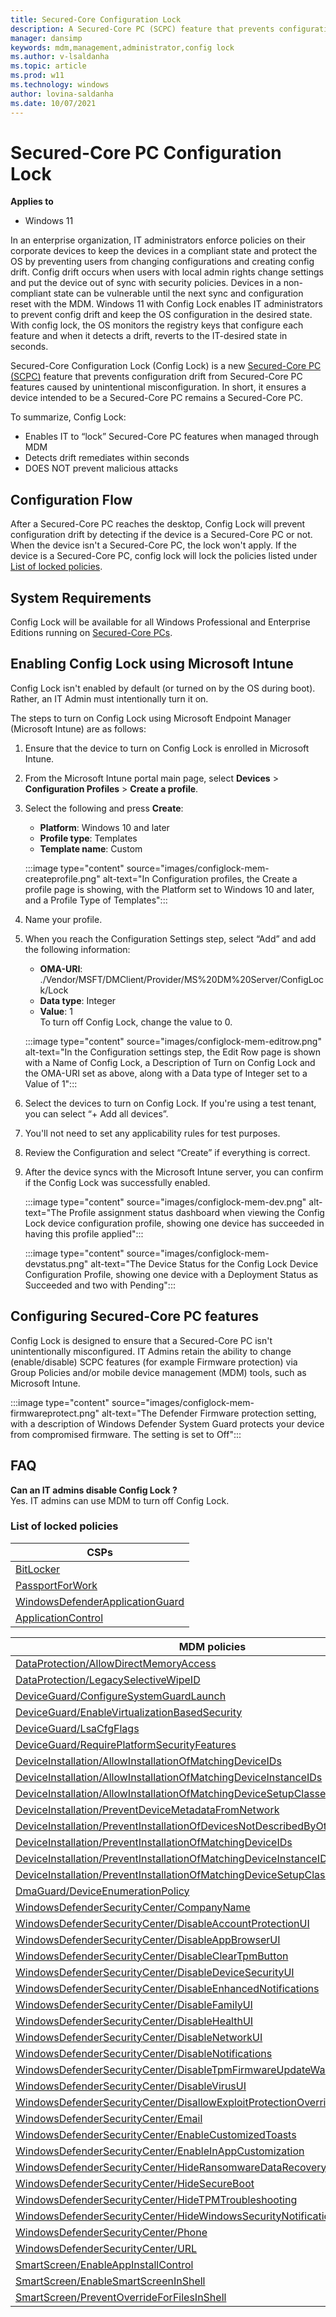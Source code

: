 ```yaml
---
title: Secured-Core Configuration Lock
description: A Secured-Core PC (SCPC) feature that prevents configuration drift from Secured-Core PC features (shown below) caused by unintentional misconfiguration. 
manager: dansimp
keywords: mdm,management,administrator,config lock
ms.author: v-lsaldanha
ms.topic: article
ms.prod: w11
ms.technology: windows
author: lovina-saldanha
ms.date: 10/07/2021
---
```


# Secured-Core PC Configuration Lock 

**Applies to**

-   Windows 11

In an enterprise organization, IT administrators enforce policies on their corporate devices to keep the devices in a compliant state and protect the OS by preventing users from changing configurations and creating config drift. Config drift occurs when users with local admin rights change settings and put the device out of sync with security policies. Devices in a non-compliant state can be vulnerable until the next sync and configuration reset with the MDM. Windows 11 with Config Lock enables IT administrators to prevent config drift and keep the OS configuration in the desired state. With config lock, the OS monitors the registry keys that configure each feature and when it detects a drift, reverts to the IT-desired state in seconds.

Secured-Core Configuration Lock (Config Lock) is a new [Secured-Core PC (SCPC)](/windows-hardware/design/device-experiences/oem-highly-secure) feature that prevents configuration drift from Secured-Core PC features caused by unintentional misconfiguration. In short, it ensures a device intended to be a Secured-Core PC remains a Secured-Core PC.

To summarize, Config Lock:

- Enables IT to “lock” Secured-Core PC features when managed through MDM
- Detects drift remediates within seconds
- DOES NOT prevent malicious attacks

## Configuration Flow

After a Secured-Core PC reaches the desktop, Config Lock will prevent configuration drift by detecting if the device is a Secured-Core PC or not. When the device isn't a Secured-Core PC, the lock won't apply. If the device is a Secured-Core PC, config lock will lock the policies listed under [List of locked policies](#list-of-locked-policies).

## System Requirements

Config Lock will be available for all Windows Professional and Enterprise Editions running on [Secured-Core PCs](/windows-hardware/design/device-experiences/oem-highly-secure).  

## Enabling Config Lock using Microsoft Intune

Config Lock isn't enabled by default (or turned on by the OS during boot). Rather, an IT Admin must intentionally turn it on.
 
The steps to turn on Config Lock using Microsoft Endpoint Manager (Microsoft Intune) are as follows:

1. Ensure that the device to turn on Config Lock is enrolled in Microsoft Intune.
1. From the Microsoft Intune portal main page, select **Devices** > **Configuration Profiles** > **Create a profile**.
1. Select the following and press **Create**:
    - **Platform**: Windows 10 and later
    - **Profile type**: Templates
    - **Template name**: Custom

    :::image type="content" source="images/configlock-mem-createprofile.png" alt-text="In Configuration profiles, the Create a profile page is showing, with the Platform set to Windows 10 and later, and a Profile Type of Templates":::

1. Name your profile.
1. When you reach the Configuration Settings step, select “Add” and add the following information:
    - **OMA-URI**: ./Vendor/MSFT/DMClient/Provider/MS%20DM%20Server/ConfigLock/Lock
    - **Data type**: Integer
    - **Value**: 1 </br>
    To turn off Config Lock, change the value to 0.

    :::image type="content" source="images/configlock-mem-editrow.png" alt-text="In the Configuration settings step, the Edit Row page is shown with a Name of Config Lock, a Description of Turn on Config Lock and the OMA-URI set as above, along with a Data type of Integer set to a Value of 1":::

1. Select the devices to turn on Config Lock. If you're using a test tenant, you can select “+ Add all devices”.
1. You'll not need to set any applicability rules for test purposes.
1. Review the Configuration and select “Create” if everything is correct.
1. After the device syncs with the Microsoft Intune server, you can confirm if the Config Lock was successfully enabled.

    :::image type="content" source="images/configlock-mem-dev.png" alt-text="The Profile assignment status dashboard when viewing the Config Lock device configuration profile, showing one device has succeeded in having this profile applied":::

    :::image type="content" source="images/configlock-mem-devstatus.png" alt-text="The Device Status for the Config Lock Device Configuration Profile, showing one device with a Deployment Status as Succeeded and two with Pending":::

## Configuring Secured-Core PC features

Config Lock is designed to ensure that a Secured-Core PC isn't unintentionally misconfigured.  IT Admins retain the ability to change (enable/disable) SCPC features (for example Firmware protection) via Group Policies and/or mobile device management (MDM) tools, such as Microsoft Intune.

:::image type="content" source="images/configlock-mem-firmwareprotect.png" alt-text="The Defender Firmware protection setting, with a description of Windows Defender System Guard protects your device from compromised firmware. The setting is set to Off":::
 
## FAQ

**Can an IT admins disable Config Lock ?** </br>
	Yes. IT admins can use MDM to turn off Config Lock.</br>

### List of locked policies

|**CSPs**     |
|-----|
|[BitLocker ](bitlocker-csp.md)      |
|[PassportForWork](passportforwork-csp.md)       |
|[WindowsDefenderApplicationGuard](windowsdefenderapplicationguard-csp.md)       |
|[ApplicationControl](applicationcontrol-csp.md) 


|**MDM policies**     |
|-----|
|[DataProtection/AllowDirectMemoryAccess](policy-csp-dataprotection.md)      |
|[DataProtection/LegacySelectiveWipeID](policy-csp-dataprotection.md)      |
|[DeviceGuard/ConfigureSystemGuardLaunch](policy-csp-deviceguard.md)      |
|[DeviceGuard/EnableVirtualizationBasedSecurity](policy-csp-deviceguard.md)      |
|[DeviceGuard/LsaCfgFlags](policy-csp-deviceguard.md)      |
|[DeviceGuard/RequirePlatformSecurityFeatures](policy-csp-deviceguard.md)      |
|[DeviceInstallation/AllowInstallationOfMatchingDeviceIDs](policy-csp-deviceinstallation.md)      |
|[DeviceInstallation/AllowInstallationOfMatchingDeviceInstanceIDs](policy-csp-deviceinstallation.md)      |
|[DeviceInstallation/AllowInstallationOfMatchingDeviceSetupClasses](policy-csp-deviceinstallation.md) |
|[DeviceInstallation/PreventDeviceMetadataFromNetwork](policy-csp-deviceinstallation.md) |
|[DeviceInstallation/PreventInstallationOfDevicesNotDescribedByOtherPolicySettings](policy-csp-deviceinstallation.md) |
|[DeviceInstallation/PreventInstallationOfMatchingDeviceIDs](policy-csp-deviceinstallation.md) |
|[DeviceInstallation/PreventInstallationOfMatchingDeviceInstanceIDs](policy-csp-deviceinstallation.md) |
|[DeviceInstallation/PreventInstallationOfMatchingDeviceSetupClasses](policy-csp-deviceinstallation.md) |
|[DmaGuard/DeviceEnumerationPolicy](policy-csp-dmaguard.md) |
|[WindowsDefenderSecurityCenter/CompanyName](policy-csp-windowsdefendersecuritycenter.md) |
|[WindowsDefenderSecurityCenter/DisableAccountProtectionUI](policy-csp-windowsdefendersecuritycenter.md) |
|[WindowsDefenderSecurityCenter/DisableAppBrowserUI](policy-csp-windowsdefendersecuritycenter.md) |
|[WindowsDefenderSecurityCenter/DisableClearTpmButton](policy-csp-windowsdefendersecuritycenter.md) |
|[WindowsDefenderSecurityCenter/DisableDeviceSecurityUI](policy-csp-windowsdefendersecuritycenter.md) |
|[WindowsDefenderSecurityCenter/DisableEnhancedNotifications](policy-csp-windowsdefendersecuritycenter.md) |
|[WindowsDefenderSecurityCenter/DisableFamilyUI](policy-csp-windowsdefendersecuritycenter.md) |
|[WindowsDefenderSecurityCenter/DisableHealthUI](policy-csp-windowsdefendersecuritycenter.md) |
|[WindowsDefenderSecurityCenter/DisableNetworkUI](policy-csp-windowsdefendersecuritycenter.md) |
|[WindowsDefenderSecurityCenter/DisableNotifications](policy-csp-windowsdefendersecuritycenter.md) |
|[WindowsDefenderSecurityCenter/DisableTpmFirmwareUpdateWarning](policy-csp-windowsdefendersecuritycenter.md)|
|[WindowsDefenderSecurityCenter/DisableVirusUI](policy-csp-windowsdefendersecuritycenter.md) |
|[WindowsDefenderSecurityCenter/DisallowExploitProtectionOverride](policy-csp-windowsdefendersecuritycenter.md) |
|[WindowsDefenderSecurityCenter/Email](policy-csp-windowsdefendersecuritycenter.md) |
|[WindowsDefenderSecurityCenter/EnableCustomizedToasts](policy-csp-windowsdefendersecuritycenter.md) |
|[WindowsDefenderSecurityCenter/EnableInAppCustomization](policy-csp-windowsdefendersecuritycenter.md) |
|[WindowsDefenderSecurityCenter/HideRansomwareDataRecovery](policy-csp-windowsdefendersecuritycenter.md) |
|[WindowsDefenderSecurityCenter/HideSecureBoot](policy-csp-windowsdefendersecuritycenter.md) |
|[WindowsDefenderSecurityCenter/HideTPMTroubleshooting](policy-csp-windowsdefendersecuritycenter.md) |
|[WindowsDefenderSecurityCenter/HideWindowsSecurityNotificationAreaControl](policy-csp-windowsdefendersecuritycenter.md) |
|[WindowsDefenderSecurityCenter/Phone](policy-csp-windowsdefendersecuritycenter.md) |
|[WindowsDefenderSecurityCenter/URL](policy-csp-windowsdefendersecuritycenter.md) |
|[SmartScreen/EnableAppInstallControl](policy-csp-smartscreen.md)|
|[SmartScreen/EnableSmartScreenInShell](policy-csp-smartscreen.md) |
|[SmartScreen/PreventOverrideForFilesInShell](policy-csp-smartscreen.md) |
